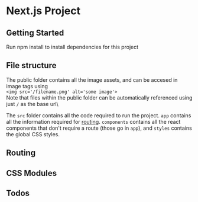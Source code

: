 # Next.js Project

## Getting Started
Run npm install to install dependencies for this project

## File structure
The public folder contains all the image assets, and can be accesed in image tags using\
`<img src='/filename.png' alt='some image'>`\
Note that files within the public folder can be automatically referenced using just `/` as the base url\\

The `src` folder contains all the code required to run the project. `app` contains all the information required for [routing](https://github.com/JimmyALiu/iMuslims/edit/migrate-nextjs/README.md#routing). `components` contains all the react components that don't require a route (those go in `app`), and `styles` contains the global CSS styles.


## Routing


## CSS Modules


## Todos
